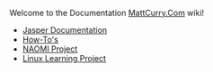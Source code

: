 Welcome to the Documentation [MattCurry.Com](http://www.MattCurry.Com) wiki!
* [Jasper Documentation](jasper/readme.md)
* [How-To's](how/readme.md)
* [NAOMI Project](naomi/readme.md)
* [Linux Learning Project](linux/readme.md)
